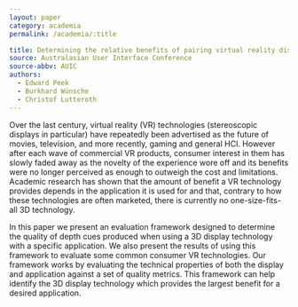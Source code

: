 ```yaml
---
layout: paper
category: academia
permalink: /academia/:title

title: Determining the relative benefits of pairing virtual reality displays with applications
source: Australasian User Interface Conference
source-abbv: AUIC
authors:
  - Edward Peek
  - Burkhard Wünsche
  - Christof Lutteroth
---
```

Over the last century, virtual reality (VR) technologies (stereoscopic displays in particular) have repeatedly been advertised as the future of movies, television, and more recently, gaming and general HCI.
However after each wave of commercial VR products, consumer interest in them has slowly faded away as the novelty of the experience wore off and its benefits were no longer perceived as enough to outweigh the cost and limitations.
Academic research has shown that the amount of benefit a VR technology provides depends in the application it is used for and that, contrary to how these technologies are often marketed, there is currently no one-size-fits-all 3D technology.

In this paper we present an evaluation framework designed to determine the quality of depth cues produced when using a 3D display technology with a specific application.
We also present the results of using this framework to evaluate some common consumer VR technologies.
Our framework works by evaluating the technical properties of both the display and application against a set of quality metrics.
This framework can help identify the 3D display technology which provides the largest benefit for a desired application.
